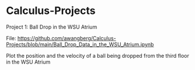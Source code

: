 # Calculus-Projects

Project 1:  Ball Drop in the WSU Atrium

  File:  https://github.com/awangberg/Calculus-Projects/blob/main/Ball_Drop_Data_in_the_WSU_Atrium.ipynb

Plot the position and the velocity of a ball being dropped from the third floor in the WSU Atrium
